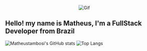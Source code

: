 <p align="center">
  <img src="https://media2.giphy.com/media/FMnVZzDALopvG/giphy.gif" alt="Gif">
</p>

## Hello! my name is Matheus, I'm a FullStack Developer from Brazil

![Matheustambosi's GitHub stats](https://github-readme-stats.vercel.app/api?username=matheustambosi&show_icons=true&theme=dark&hide_border=true&bg_color=161b22)
![Top Langs](https://github-readme-stats.vercel.app/api/top-langs/?username=matheustambosi&langs_count=3&theme=dark&hide_border=true&bg_color=161b22)
